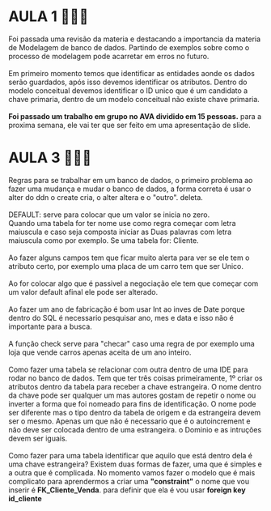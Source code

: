 # AULA 1 👨🏻‍💻
<p>Foi passada uma revisão da materia e destacando a importancia da materia de Modelagem de banco de dados. Partindo de exemplos sobre como o processo de modelagem pode acarretar em erros no futuro.
<br><br>
Em primeiro momento temos que identificar as entidades aonde os dados serão guardados, após isso devemos identificar os atributos. Dentro do modelo conceitual devemos identificar o ID unico que é um candidato a chave primaria, dentro de um modelo conceitual não existe chave primaria.
<br><br>
<b>Foi passado um trabalho em grupo no AVA dividido em 15 pessoas.</b> para a proxima semana, ele vai ter que ser feito em uma apresentação de slide.</p>

# AULA 3 👨🏻‍💻
<p>Regras para se trabalhar em um banco de dados, o primeiro problema ao fazer uma mudança e mudar o banco de dados, a forma correta é usar o alter do ddn o create cria, o alter altera e o "outro". deleta.
<br><br>
DEFAULT: serve para colocar que um valor se inicia no zero.<br>Quando uma tabela for ter nome use como regra começar com letra maiuscula e caso seja composta iniciar as Duas palavras com letra maiuscula como por exemplo. Se uma tabela for: Cliente.
<br><br>
Ao fazer alguns campos tem que ficar muito alerta para ver se ele tem o atributo certo, por exemplo uma placa de um carro tem que ser Unico.
<br><br>
Ao for colocar algo que é passivel a negociação ele tem que começar com um valor default afinal ele pode ser alterado.
<br><br>
Ao fazer um ano de fabricação é bom usar Int ao inves de Date porque dentro do SQL é necessario pesquisar ano, mes e data e isso não é importante para a busca.
<br><br>
A função check serve para "checar" caso uma regra de por exemplo uma loja que vende carros apenas aceita de um ano inteiro.
<br><br>
Como fazer uma tabela se relacionar com outra dentro de uma IDE para rodar no banco de dados. Tem que ter três coisas primeiramente, 1º criar os atributos dentro da tabela para receber a chave estrangeira. O nome dentro da chave pode ser qualquer um mas autores gostam de repetir o nome ou inverter a forma que foi nomeado para fins de identificação. O nome pode ser diferente mas o tipo dentro da tabela de origem e da estrangeira devem ser o mesmo. Apenas um que não é necessario que é o autoincrement e não deve ser colocada dentro de uma estrangeira. o Dominio e as intruções devem ser iguais.
<br><br>
Como fazer para uma tabela identificar que aquilo que está dentro dela é uma chave estrangeira? Existem duas formas de fazer, uma que é simples e a outra que é complicada. No momento vamos fazer o modelo que é mais complicato para aprendermos a criar uma <B>"constraint"</B> o nome que vou inserir é <B>FK_Cliente_Venda</B>. para definir que ela é vou usar <B>foreign key id_cliente</B>

</p>
